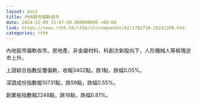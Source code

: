 ```yaml
---
layout: post
title: 內地股市偏軟收市
date: 2024-12-09 15:07:59.000000000 +08:00
link: https://news.rthk.hk/rthk/ch/component/k2/1782710-20241209.htm
categories: rthk
---
```


內地股市偏軟收市。房地產、非金屬材料、科創次新股向下，人形機械人等板塊逆市上升。

上證綜合指數反覆偏軟，收報3402點，跌1點，跌幅0.05%。

深證成份指數報10731點，跌59點，跌幅0.55%。

創業板指數報2248點，跌18點，跌幅0.81%。
